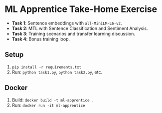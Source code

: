 # ML Apprentice Take-Home Exercise
- **Task 1**: Sentence embeddings with `all-MiniLM-L6-v2`.
- **Task 2**: MTL with Sentence Classification and Sentiment Analysis.
- **Task 3**: Training scenarios and transfer learning discussion.
- **Task 4**: Bonus training loop.

## Setup
1. `pip install -r requirements.txt`
2. Run: `python task1.py`, `python task2.py`, etc.

## Docker
1. Build: `docker build -t ml-apprentice .`
2. Run: `docker run -it ml-apprentice`